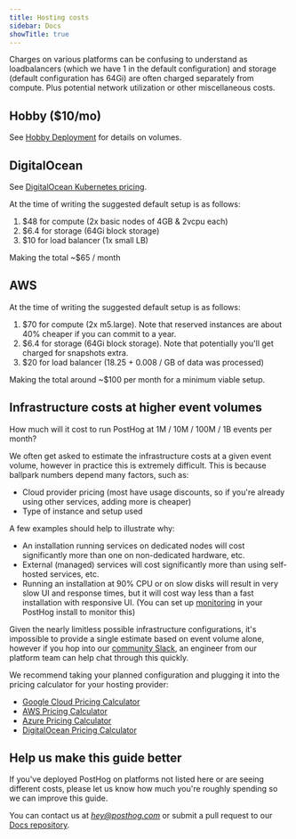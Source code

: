 ```yaml
---
title: Hosting costs
sidebar: Docs
showTitle: true
---
```


Charges on various platforms can be confusing to understand as loadbalancers (which we have 1 in the default configuration) and storage (default configuration has 64Gi) are often charged separately from compute. Plus potential network utilization or other miscellaneous costs.

## Hobby ($10/mo)

See [Hobby Deployment](hobby) for details on volumes.

## DigitalOcean

See [DigitalOcean Kubernetes pricing](https://www.digitalocean.com/pricing#kubernetes).

At the time of writing the suggested default setup is as follows:
1. $48 for compute (2x basic nodes of 4GB & 2vcpu each)
1. $6.4 for storage (64Gi block storage)
1. $10 for load balancer (1x small LB)

Making the total \~$65 / month

## AWS

At the time of writing the suggested default setup is as follows:
1. $70 for compute (2x m5.large). Note that reserved instances are about 40% cheaper if you can commit to a year.
1. $6.4 for storage (64Gi block storage). Note that potentially you'll get charged for snapshots extra.
1. $20 for load balancer (18.25 + 0.008 / GB of data was processed)

Making the total around \~$100 per month for a minimum viable setup.

## Infrastructure costs at higher event volumes

How much will it cost to run PostHog at 1M / 10M / 100M / 1B events per month?

We often get asked to estimate the infrastructure costs at a given event volume, however in practice this is extremely difficult. This is because ballpark numbers depend many factors, such as: 

- Cloud provider pricing (most have usage discounts, so if you're already using other services, adding more is cheaper)
- Type of instance and setup used

A few examples should help to illustrate why:

- An installation running services on dedicated nodes will cost significantly more than one on non-dedicated hardware, etc.
- External (managed) services will cost significantly more than using self-hosted services, etc.
- Running an installation at 90% CPU or on slow disks will result in very slow UI and response times, but it will cost way less than a fast installation with responsive UI. (You can set up [monitoring](https://github.com/PostHog/charts-clickhouse/blob/554ecd8ccb63098d77002051ecd6912de9f554d2/charts/posthog/Chart.yaml#L56-L60) in your PostHog install to monitor this)

Given the nearly limitless possible infrastructure configurations, it's impossible to provide a single estimate based on event volume alone, however if you hop into our [community Slack](/slack), an engineer from our platform team can help chat through this quickly.

We recommend taking your planned configuration and plugging it into the pricing calculator for your hosting provider:

- [Google Cloud Pricing Calculator](https://cloud.google.com/products/calculator)
- [AWS Pricing Calculator](https://calculator.aws/#/)
- [Azure Pricing Calculator](https://azure.microsoft.com/pricing/calculator/)
- [DigitalOcean Pricing Calculator](https://www.digitalocean.com/pricing/calculator)

## Help us make this guide better

If you've deployed PostHog on platforms not listed here or are seeing different costs, please let us know how much you're roughly spending so we can improve this guide. 

You can contact us at _[hey@posthog.com](mailto:hey@posthog.com)_ or submit a pull request to our [Docs repository](https://github.com/PostHog/posthog.com).
